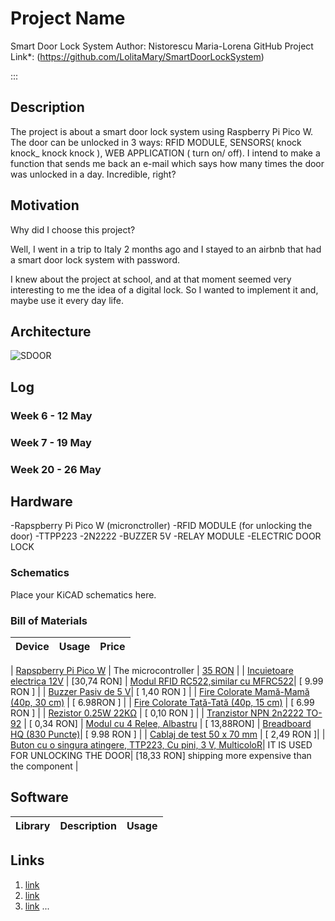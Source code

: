 # Project Name

Smart Door Lock System 
Author: Nistorescu Maria-Lorena
GitHub Project Link*: (https://github.com/LolitaMary/SmartDoorLockSystem)

:::

## Description

The project is about a smart door lock system using Raspberry Pi Pico W. 
The door can be unlocked in 3 ways: RFID MODULE, SENSORS( knock knock_ knock knock ), WEB APPLICATION ( turn on/ off).
I intend to make a function that sends me back an e-mail which says how many times the door was unlocked in a day. Incredible, right?

## Motivation

Why did I choose this project?

Well, I went in a trip to Italy 2 months ago and I stayed to an airbnb that had a smart door lock system with password.

I knew about the project at school, and at that moment seemed very interesting to me the idea of a digital lock.
So I wanted to implement it and, maybe use it every day life.


## Architecture 

![SDOOR](https://github.com/UPB-FILS-MA/upb-fils-ma.github.io/assets/120091173/9e9a5397-384d-43d5-ad6c-95f6c4b8de39)

## Log

<!-- write every week your progress here -->

### Week 6 - 12 May

### Week 7 - 19 May

### Week 20 - 26 May

## Hardware

-Rapspberry Pi Pico W (micronctroller)
-RFID MODULE (for unlocking the door)
-TTPP223
-2N2222
-BUZZER 5V
-RELAY MODULE
-ELECTRIC DOOR LOCK


### Schematics

Place your KiCAD schematics here.

### Bill of Materials

<!-- Fill out this table with all the hardware components that you might need.

The format is 

| [Device](link://to/device) | This is used ... | [price](link://to/store) |



-->

| Device | Usage | Price |
|--------|--------|-------|

| [Rapspberry Pi Pico W](https://www.raspberrypi.com/documentation/microcontrollers/raspberry-pi-pico.html) | The microcontroller | [35 RON](https://www.optimusdigital.ro/en/raspberry-pi-boards/12394-raspberry-pi-pico-w.html) |
| [Incuietoare electrica 12V](https://cleste.ro/incuietoare-electrica-12v.html) | [30,74 RON] 
| [Modul RFID RC522,similar cu MFRC522](https://www.optimusdigital.ro/ro/cautare?controller=search&orderby=position&orderway=desc&search_query=Modul+RFID+RC522+%28similar+cu+MFRC522%29&submit_search= )| [  9.99 RON ] |
| [Buzzer Pasiv de 5 V](https://www.optimusdigital.ro/ro/audio-buzzere/634-buzzer-pasiv-de-5-v.html?search_query=Buzzer+Pasiv+de+5+V%09+%09&results=15)| [ 1,40 RON ] |
| [Fire Colorate Mamă-Mamă (40p, 30 cm)](https://www.optimusdigital.ro/ro/fire-fire-mufate/881-set-fire-mama-mama-40p-15-cm.html?search_query=%09Fire+Colorate+Mama-Mama+%2840p%2C+30+cm%29+%09&results=10) | [ 6.98RON ] |
| [Fire Colorate Tată-Tată (40p, 15 cm)]( https://www.optimusdigital.ro/ro/fire-fire-mufate/884-set-fire-tata-tata-40p-10-cm.html?search_query=%09Fire+Colorate+Tata-Tata+%2840p%2C+15+cm%29&results=10) | [ 6.99 RON  ] |
|  [Rezistor 0.25W 22KΩ](https://www.optimusdigital.ro/ro/componente-electronice-rezistoare/858-rezistor-025w-18k.html?search_query=rezistor&results=120 ) | [  0,10 RON ] |
|  [Tranzistor NPN 2n2222 TO-92](https://www.optimusdigital.ro/ro/componente-electronice-tranzistoare/935-tranzistor-s9013-npn-50-pcs-set.html?search_query=Tranzistor+NPN+2n2222+TO-92&results=9) | [ 0,34 RON]
|  [Modul cu 4 Relee, Albastru]( https://www.optimusdigital.ro/ro/electronica-de-putere-module-cu-releu/478-modul-releu-cu-4-canale-albastru.html?search_query=Modul+cu+4+Relee%2C+Albastru&results=3) | [ 13,88RON]
|  [Breadboard HQ (830 Puncte)](https://www.optimusdigital.ro/ro/prototipare-breadboard-uri/8-breadboard-830-points.html?search_query=Breadboard+HQ+%28830+Puncte%29&results=12)|  [ 9.98 RON ] |
|  [Cablaj de test 50 x 70 mm](https://www.optimusdigital.ro/ro/cautare?controller=search&orderby=position&orderway=desc&search_query=Cablaj+de+test+50+x+70+mm&submit_search=) | [ 2,49 RON  ]|
|  [Buton cu o singura atingere, TTP223, Cu pini, 3 V, MulticoloR](https://www.emag.ro/buton-cu-o-singura-atingere-ttp223-cu-pini-3-v-multicolor-ttp223-mod-1ch/pd/DC6798MBM/)| IT IS USED FOR UNLOCKING THE DOOR| [18,33 RON] shipping more expensive than the component |



## Software

| Library | Description | Usage |
|---------|-------------|-------|

## Links

<!-- Add a few links that inspired you and that you think you will use for your project -->

1. [link](https://www.youtube.com/watch?v=LfptYHFc6xU&t=609s)
2. [link](https://youtube.com/shorts/94idGywsd70?si=_esn9RnLSelw9FPq)
3. [link](https://www.youtube.com/watch?v=VP0qLUOdvuU)
...
